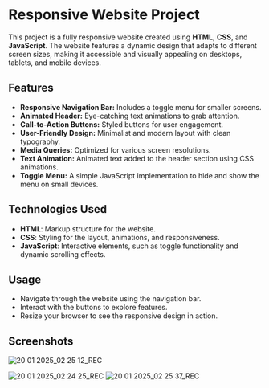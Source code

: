 # Responsive Website Project

This project is a fully responsive website created using **HTML**, **CSS**, and **JavaScript**. The website features a dynamic design that adapts to different screen sizes, making it accessible and visually appealing on desktops, tablets, and mobile devices.

## Features

- **Responsive Navigation Bar:** Includes a toggle menu for smaller screens.
- **Animated Header:** Eye-catching text animations to grab attention.
- **Call-to-Action Buttons:** Styled buttons for user engagement.
- **User-Friendly Design:** Minimalist and modern layout with clean typography.
- **Media Queries:** Optimized for various screen resolutions.
- **Text Animation:** Animated text added to the header section using CSS animations.
- **Toggle Menu:** A simple JavaScript implementation to hide and show the menu on small devices.

## Technologies Used

- **HTML**: Markup structure for the website.
- **CSS**: Styling for the layout, animations, and responsiveness.
- **JavaScript**: Interactive elements, such as toggle functionality and dynamic scrolling effects.


## Usage

- Navigate through the website using the navigation bar.
- Interact with the buttons to explore features.
- Resize your browser to see the responsive design in action.

## Screenshots


![20 01 2025_02 25 12_REC](https://github.com/user-attachments/assets/7d9d3fd0-eb6d-4cfa-8bcb-22be3f986939)

![20 01 2025_02 24 25_REC](https://github.com/user-attachments/assets/4d7bb47a-cc9f-4355-8da6-1a8a4c756572)
![20 01 2025_02 25 37_REC](https://github.com/user-attachments/assets/f12d5142-91fd-4b10-ad95-a08ee84de43f)







